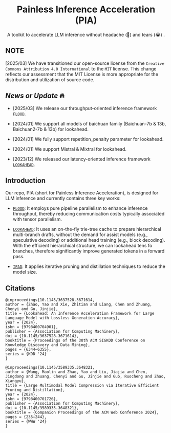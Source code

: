 

<h1 align="center">Painless Inference Acceleration (PIA)</h1>


  
<p align="center">
   A toolkit to accelerate LLM inference without headache (🤯) and tears (😭) .
</p>


## NOTE

  [2025/03] We have transitioned our open-source license from the `Creative Commons Attribution 4.0 International` to the `MIT` license. This change reflects our assessment that the MIT License is more appropriate for the distribution and utilization of source code.

## *News or Update* 🔥

- [2025/03] We release our throughput-oriented inference framework [`FLOOD`](./flood/README.md).

- [2024/01] We support all models of baichuan family (Baichuan-7b & 13b, Baichuan2-7b & 13b) for lookahead.

- [2024/01] We fully support repetition_penalty parameter for lookahead.

- [2024/01] We support Mistral & Mixtral for lookahead.

- [2023/12] We released our latency-oriented inference framework [`LOOKAHEAD`](./lookahead/README.md).


## Introduction

Our repo, PIA (short for Painless Inference Acceleration), is designed for LLM inference and currently contains three key works:

- [`FLOOD`](./flood/README.md): It employs pure pipeline parallelism to enhance inference throughput, thereby reducing communication costs typically associated with tensor parallelism. 

- [`LOOKAHEAD`](./lookahead/README.md): It uses an on-the-fly trie-tree cache to prepare hierarchical multi-branch drafts, without the demand for assist models (e.g., speculative decoding) or additional head training (e.g., block decoding). 
With the efficient hierarchical structure, we can lookahead tens fo branches, therefore significantly improve generated tokens in a forward pass.

- [`IPAD`](./ipad/README.md): It applies iterative pruning and distillation techniques to reduce the model size.


## Citations
```
@inproceedings{10.1145/3637528.3671614,
author = {Zhao, Yao and Xie, Zhitian and Liang, Chen and Zhuang, Chenyi and Gu, Jinjie},
title = {Lookahead: An Inference Acceleration Framework for Large Language Model with Lossless Generation Accuracy},
year = {2024},
isbn = {9798400704901},
publisher = {Association for Computing Machinery},
doi = {10.1145/3637528.3671614},
booktitle = {Proceedings of the 30th ACM SIGKDD Conference on Knowledge Discovery and Data Mining},
pages = {6344–6355},
series = {KDD '24}
}
```

```
@inproceedings{10.1145/3589335.3648321,
author = {Wang, Maolin and Zhao, Yao and Liu, Jiajia and Chen, Jingdong and Zhuang, Chenyi and Gu, Jinjie and Guo, Ruocheng and Zhao, Xiangyu},
title = {Large Multimodal Model Compression via Iterative Efficient Pruning and Distillation},
year = {2024},
isbn = {9798400701726},
publisher = {Association for Computing Machinery},
doi = {10.1145/3589335.3648321},
booktitle = {Companion Proceedings of the ACM Web Conference 2024},
pages = {235–244},
series = {WWW '24}
}
```